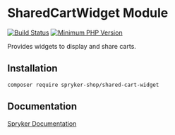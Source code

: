 # SharedCartWidget Module
[![Build Status](https://travis-ci.org/spryker-shop/shared-cart-widget.svg)](https://travis-ci.org/spryker-shop/shared-cart-widget)
[![Minimum PHP Version](https://img.shields.io/badge/php-%3E%3D%207.3-8892BF.svg)](https://php.net/)

Provides widgets to display and share carts.

## Installation

```
composer require spryker-shop/shared-cart-widget
```

## Documentation

[Spryker Documentation](https://academy.spryker.com)
